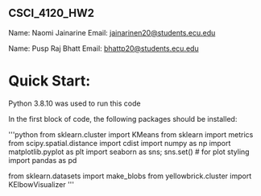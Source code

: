 ## CSCI_4120_HW2

Name: Naomi Jainarine Email: jainarinen20@students.ecu.edu

Name: Pusp Raj Bhatt Email: bhattp20@students.ecu.edu

# Quick Start:
Python 3.8.10 was used to run this code

In the first block of code, the following packages should be installed: 

'''python
from sklearn.cluster import KMeans
from sklearn import metrics
from scipy.spatial.distance import cdist
import numpy as np
import matplotlib.pyplot as plt
import seaborn as sns; sns.set()  # for plot styling
import pandas as pd

from sklearn.datasets import make_blobs
from yellowbrick.cluster import KElbowVisualizer
'''
